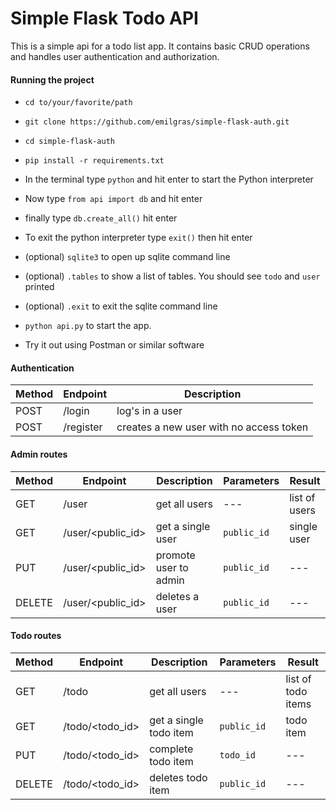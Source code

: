 # Simple Flask Todo API

This is a simple api for a todo list app. It contains basic CRUD operations and handles user authentication and authorization.


#### Running the project

* `cd to/your/favorite/path`

* `git clone https://github.com/emilgras/simple-flask-auth.git`

* `cd simple-flask-auth`

* `pip install -r requirements.txt`

* In the terminal type `python` and hit enter to start the Python interpreter

* Now type `from api import db` and hit enter

* finally type `db.create_all()` hit enter

* To exit the python interpreter type `exit()` then hit enter

* (optional) `sqlite3` to open up sqlite command line

* (optional) `.tables` to show a list of tables. You should see `todo` and `user` printed

* (optional) `.exit` to exit the sqlite command line

* `python api.py` to start the app. 

* Try it out using Postman or similar software


#### Authentication

| Method | Endpoint | Description |
| --- | --- | --- |
| POST | /login | log's in a user |
| POST | /register | creates a new user with no access token |


#### Admin routes

| Method | Endpoint | Description | Parameters | Result |
| --- | --- | --- | --- | --- |
| GET | /user | get all users | --- | list of users | 
| GET | /user/<public_id> | get a single user | `public_id` | single user |
| PUT | /user/<public_id> | promote user to admin | `public_id` | --- |
| DELETE | /user/<public_id> | deletes a user | `public_id` | --- |


#### Todo routes

| Method | Endpoint | Description | Parameters | Result |
| --- | --- | --- | --- | --- |
| GET | /todo | get all users | --- | list of todo items | 
| GET | /todo/<todo_id> | get a single todo item | `public_id` | todo item |
| PUT | /todo/<todo_id> | complete todo item | `todo_id` | --- |
| DELETE | /todo/<todo_id> | deletes todo item | `public_id` | --- |


